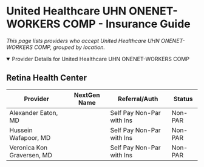 # United Healthcare UHN ONENET-WORKERS COMP - Insurance Guide

*This page lists providers who accept United Healthcare UHN ONENET-WORKERS COMP, grouped by location.*

<details open><summary>Provider Details for United Healthcare UHN ONENET-WORKERS COMP</summary>

## Retina Health Center

| Provider | NextGen Name | Referral/Auth | Status |
|----------|-------------|--------------|--------|
| Alexander Eaton, MD |  | Self Pay Non-Par with Ins | Non-PAR |
| Hussein Wafapoor, MD |  | Self Pay Non-Par with Ins | Non-PAR |
| Veronica Kon Graversen, MD |  | Self Pay Non-Par with Ins | Non-PAR |

</details>

